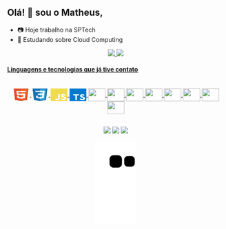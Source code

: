 ## Olá! 👋 sou o Matheus,

- 📷 Hoje trabalho na SPTech
- 🌱 Estudando sobre Cloud Computing

<div align="center">
  <a href="https://github.com/MatheusFerreiraMatos">
  <img height="150em" src="https://github-readme-stats.vercel.app/api?username=MatheusFerreiraMatos&show_icons=true&theme=dark&include_all_commits=true&count_private=true"/>
    <img height="150em" src="https://github-readme-stats.vercel.app/api/top-langs/?username=MatheusFerreiraMatos&layout=compact&langs_count=7&theme=dark"/>  
</div>

#### Linguagens e tecnologias que já tive contato
<div align="center" style="display: inline_block"><br>
  <img align="center" height="30" width="40" src="https://raw.githubusercontent.com/devicons/devicon/master/icons/html5/html5-original.svg">
  <img align="center" height="30" width="40" src="https://raw.githubusercontent.com/devicons/devicon/master/icons/css3/css3-original.svg">
  <img align="center" height="30" width="40" src="https://raw.githubusercontent.com/devicons/devicon/master/icons/javascript/javascript-plain.svg">
  <img align="center" height="30" width="40" src="https://raw.githubusercontent.com/devicons/devicon/master/icons/typescript/typescript-plain.svg">
  <img align="center" height="30" width="40"  src="https://cdn.jsdelivr.net/gh/devicons/devicon/icons/nodejs/nodejs-original.svg" />
  <img align="center" height="30" width="40" src="https://cdn.jsdelivr.net/gh/devicons/devicon/icons/java/java-original.svg"/>         
  <img align="center" height="30" width="40" src="https://cdn.jsdelivr.net/gh/devicons/devicon/icons/docker/docker-original.svg"/>
  <img align="center" height="30" width="40"  src="https://cdn.jsdelivr.net/gh/devicons/devicon/icons/azure/azure-original.svg"/>
  <img align="center" height="30" width="40" src="https://cdn.jsdelivr.net/gh/devicons/devicon/icons/amazonwebservices/amazonwebservices-original.svg"/>
  <img align="center" height="30" width="40" src="https://cdn.jsdelivr.net/gh/devicons/devicon/icons/jest/jest-plain.svg"/>   
  <img align="center" height="30" width="40" src="https://cdn.jsdelivr.net/gh/devicons/devicon/icons/mysql/mysql-original.svg"/>
  <img align="center" height="30" width="40" src="https://cdn.jsdelivr.net/gh/devicons/devicon/icons/graphql/graphql-plain.svg" />
</div>

##

<div align="center"> 
  <a href="https://www.linkedin.com/in/matheus-ferreira-matos-0644bb224/" target="_blank"><img src="https://img.shields.io/badge/-LinkedIn-%230077B5?style=for-the-badge&logo=linkedin&logoColor=white" target="_blank"></a> 
  <a href="https://www.instagram.com/matheusfmattos22/" target="_blank"><img src="https://img.shields.io/badge/-Instagram-%23E4405F?style=for-the-badge&logo=instagram&logoColor=white" target="_blank"></a>
  <a href = "matheus.matos2002@outlook.com"><img src="https://img.shields.io/badge/Microsoft_Outlook-0078D4?style=for-the-badge&logo=microsoft-outlook&logoColor=white" target="_blank"></a>
  
  ![Snake animation](https://github.com/MatheusFerreiraMatos/MatheusFerreiraMatos/blob/output/github-contribution-grid-snake.svg)
</div>
